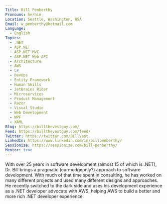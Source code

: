 ```yaml
---
Title: Bill Penberthy
Pronouns: he/him
Location: Seattle, Washington, USA
Email: w_penberthy@hotmail.com
Language:
  - English
Topics:
  - .NET
  - ASP.NET
  - ASP.NET MVC
  - ASP.NET Web API
  - Architecture
  - AWS
  - C#
  - DevOps
  - Entity Framework
  - Human Skills
  - JetBrains Rider
  - Microservices
  - Product Management
  - Razor
  - Visual Studio
  - Web Development
  - WPF
  - XAML
Blog: https://billthevestguy.com/
Feed: https://billthevestguy.com/feed/
Twitter: https://twitter.com/BillVest
LinkedIn: https://www.linkedin.com/in/billpenberthy/
Sessionize: https://sessionize.com/bill-penberthy/
Mentor: true
---
```

With over 25 years in software development (almost 15 of which is .NET), Dr. Bill brings a pragmatic (curmudgeonly?) approach to software development. With much of that time spent in consulting, he has worked on many different projects and used many different designs and approaches. He recently switched to the dark side and uses his development experience as a .NET developer advocate with AWS, helping AWS to build a better and more rich .NET developer experience.
